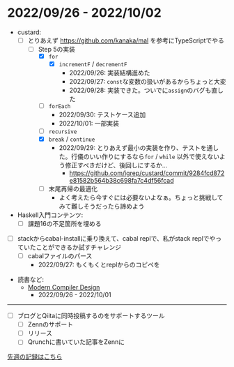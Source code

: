# 2022/09/26 - 2022/10/02

- custard:
    - [ ] とりあえず <https://github.com/kanaka/mal> を参考にTypeScriptでやる
        - [ ] Step 5の実装
            - [x] `for`
                - [x] `incrementF` / `decrementF`
                    - 2022/09/26: 実装結構進めた
                    - 2022/09/27: `const`な変数の扱いがあるからちょっと大変
                    - 2022/09/28: 実装できた。ついでに`assign`のバグも直した
            - [ ] `forEach`
                - 2022/09/30: テストケース追加
                - 2022/10/01: 一部実装
            - [ ] `recursive`
            - [x] `break` / `continue`
                - 2022/09/29: とりあえず最小の実装を作り、テストを通した。行儀のいい作りにするなら`for` / `while` 以外で使えないよう修正すべきだけど、後回しにするか...
                    - <https://github.com/igrep/custard/commit/9284fcd872e81582b564b38c698fa7c4df56fcad>
            - [ ] 末尾再帰の最適化
                - よく考えたら今すぐには必要ないよなぁ。ちょっと挑戦してみて難しそうだったら諦めよう
- Haskell入門コンテンツ:
    - [ ] 課題16の不足箇所を埋める
- [ ] stackからcabal-installに乗り換えて、cabal replで、私がstack replでやっていたことができるか試すチャレンジ
    - [ ] cabalファイルのパース
        - 2022/09/27: もくもくとreplからのコピペを
- 読書など:
    - [Modern Compiler Design](https://www.springer.com/jp/book/9781461446989)
        - 2022/09/26 - 2022/10/01

------

- [ ] ブログとQiitaに同時投稿するのをサポートするツール
    - [ ] Zennのサポート
    - [ ] リリース
    - [ ] Qrunchに書いていた記事をZennに

[先週の記録はこちら](https://github.com/igrep/daily-commits/blob/5e02ac88ced6ec47a4771802131f06cd65a4eba8/yesterday.md)
